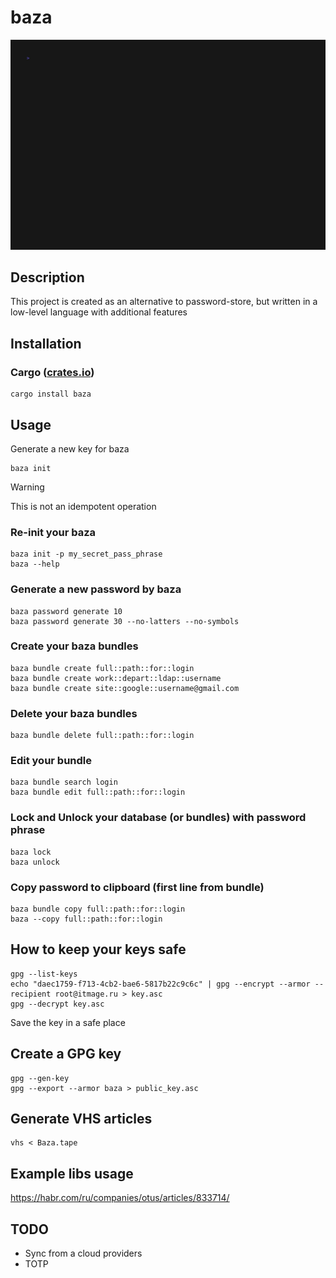 # baza

![demo](contrib/Baza.gif)

## Description

This project is created as an alternative to password-store, but written in a low-level language with additional features

## Installation

### Cargo ([crates.io](https://crates.io/crates/baza))

    cargo install baza

## Usage

Generate a new key for baza

    baza init

> [!WARNING]
> This is not an idempotent operation

### Re-init your baza

    baza init -p my_secret_pass_phrase
    baza --help

### Generate a new password by baza

    baza password generate 10
    baza password generate 30 --no-latters --no-symbols

### Create your baza bundles

    baza bundle create full::path::for::login
    baza bundle create work::depart::ldap::username
    baza bundle create site::google::username@gmail.com

### Delete your baza bundles

    baza bundle delete full::path::for::login

### Edit your bundle

    baza bundle search login
    baza bundle edit full::path::for::login

### Lock and Unlock your database (or bundles) with password phrase

    baza lock
    baza unlock

### Copy password to clipboard (first line from bundle)

    baza bundle copy full::path::for::login
    baza --copy full::path::for::login

## How to keep your keys safe

    gpg --list-keys
    echo "daec1759-f713-4cb2-bae6-5817b22c9c6c" | gpg --encrypt --armor --recipient root@itmage.ru > key.asc
    gpg --decrypt key.asc

Save the key in a safe place

## Create a GPG key

    gpg --gen-key
    gpg --export --armor baza > public_key.asc

## Generate VHS articles

    vhs < Baza.tape

## Example libs usage

<https://habr.com/ru/companies/otus/articles/833714/>

## TODO

* Sync from a cloud providers
* TOTP
